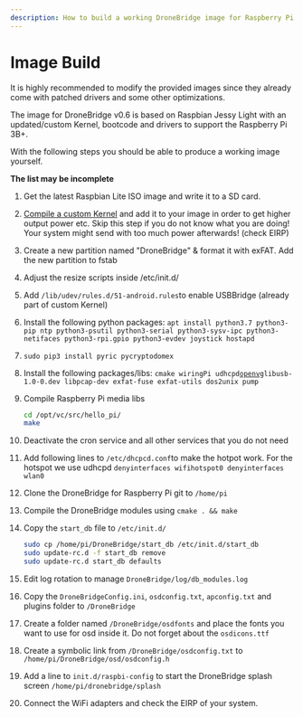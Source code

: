 ```yaml
---
description: How to build a working DroneBridge image for Raspberry Pi
---
```


# Image Build

It is highly recommended to modify the provided images since they already come with patched drivers and some other optimizations. 

The image for DroneBridge v0.6 is based on Raspbian Jessy Light with an updated/custom Kernel, bootcode and drivers to support the Raspberry Pi 3B+.

With the following steps you should be able to produce a working image yourself.

**The list may be incomplete**

1. Get the latest Raspbian Lite ISO image and write it to a SD card.
2. [Compile a custom Kernel](https://github.com/DroneBridge/RPiKernelBuilder) and add it to your image in order to get higher output power etc. Skip this step if you do not know what you are doing! Your system might send with too much power afterwards! \(check EIRP\)
3. Create a new partition named "DroneBridge"  & format it with exFAT. Add the new partition to fstab
4. Adjust the resize scripts inside /etc/init.d/
5. Add `/lib/udev/rules.d/51-android.rules`to enable USBBridge \(already part of custom Kernel\)
6. Install the following python packages: `apt install python3.7 python3-pip ntp python3-psutil python3-serial python3-sysv-ipc python3-netifaces python3-rpi.gpio python3-evdev joystick hostapd`
7. `sudo pip3 install pyric pycryptodomex`
8. Install the following packages/libs: `cmake wiringPi udhcpd`[`openvg`](https://github.com/ajstarks/openvg)`libusb-1.0-0.dev libpcap-dev exfat-fuse exfat-utils dos2unix pump`  
9. Compile Raspberry Pi media libs

   ```bash
   cd /opt/vc/src/hello_pi/
   make
   ```

10. Deactivate the cron service and all other services that you do not need
11. Add following lines to `/etc/dhcpcd.conf`to make the hotpot work. For the hotspot we use udhcpd `denyinterfaces wifihotspot0 denyinterfaces wlan0`
12. Clone the DroneBridge for Raspberry Pi git to `/home/pi`
13. Compile the DroneBridge modules using `cmake . && make`
14. Copy the `start_db` file to `/etc/init.d/`

    ```bash
    sudo cp /home/pi/DroneBridge/start_db /etc/init.d/start_db
    sudo update-rc.d -f start_db remove
    sudo update-rc.d start_db defaults
    ```

15. Edit log rotation to manage `DroneBridge/log/db_modules.log`
16. Copy the `DroneBridgeConfig.ini`, `osdconfig.txt`, `apconfig.txt` and plugins folder to `/DroneBridge`
17. Create a folder named `/DroneBridge/osdfonts` and place the fonts you want to use for osd inside it. Do not forget about the `osdicons.ttf`
18. Create a symbolic link from `/DroneBridge/osdconfig.txt` to `/home/pi/DroneBridge/osd/osdconfig.h`
19. Add a line to `init.d/raspbi-config` to start the DroneBridge splash screen `/home/pi/dronebridge/splash`
20. Connect the WiFi adapters and check the EIRP of your system.



